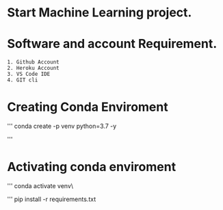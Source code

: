 # Start Machine Learning project.

# Software and account Requirement.
    1. Github Account
    2. Heroku Account
    3. VS Code IDE
    4. GIT cli

# Creating Conda Enviroment 

'''
conda create -p venv python=3.7 -y

'''
# Activating conda enviroment
'''
conda activate venv\

'''
pip install -r requirements.txt
